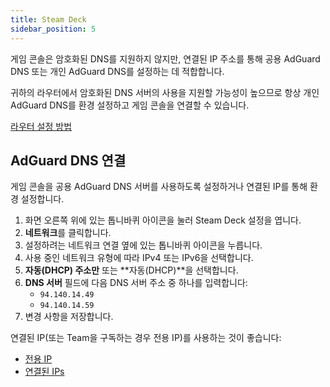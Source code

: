 ```yaml
---
title: Steam Deck
sidebar_position: 5
---
```


게임 콘솔은 암호화된 DNS를 지원하지 않지만, 연결된 IP 주소를 통해 공용 AdGuard DNS 또는 개인 AdGuard DNS를 설정하는 데 적합합니다.

귀하의 라우터에서 암호화된 DNS 서버의 사용을 지원할 가능성이 높으므로 항상 개인 AdGuard DNS를 환경 설정하고 게임 콘솔을 연결할 수 있습니다.

[라우터 설정 방법](/private-dns/connect-devices/routers/routers.md)

## AdGuard DNS 연결

게임 콘솔을 공용 AdGuard DNS 서버를 사용하도록 설정하거나 연결된 IP를 통해 환경 설정합니다.

1. 화면 오른쪽 위에 있는 톱니바퀴 아이콘을 눌러 Steam Deck 설정을 엽니다.
2. **네트워크**를 클릭합니다.
3. 설정하려는 네트워크 연결 옆에 있는 톱니바퀴 아이콘을 누릅니다.
4. 사용 중인 네트워크 유형에 따라 IPv4 또는 IPv6을 선택합니다.
5. **자동(DHCP) 주소만** 또는 \*\*자동(DHCP)\*\*을 선택합니다.
6. **DNS 서버** 필드에 다음 DNS 서버 주소 중 하나를 입력합니다:
    - `94.140.14.49`
    - `94.140.14.59`
7. 변경 사항을 저장합니다.

연결된 IP(또는 Team을 구독하는 경우 전용 IP)를 사용하는 것이 좋습니다:

- [전용 IP](/private-dns/connect-devices/other-options/dedicated-ip.md)
- [연결된 IPs](/private-dns/connect-devices/other-options/linked-ip.md)
